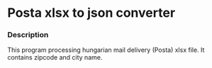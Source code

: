 # Posta xlsx to json converter

### Description
This program processing hungarian mail delivery (Posta) xlsx file. It contains zipcode and city name.



